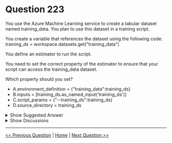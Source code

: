 # Question 223

You use the Azure Machine Learning service to create a tabular dataset named training_data. You plan to use this dataset in a training script.

You create a variable that references the dataset using the following code: training_ds = workspace.datasets.get("training_data")

You define an estimator to run the script.

You need to set the correct property of the estimator to ensure that your script can access the training_data dataset.

Which property should you set?

- A.environment_definition = {"training_data":training_ds}
- B.inputs = [training_ds.as_named_input('training_ds')]
- C.script_params = {"--training_ds":training_ds}
- D.source_directory = training_ds

<details>
  <summary>Show Suggested Answer</summary>

<strong>B</strong><br>

<p>Example:</p>
<p># Get the training dataset</p>
<p>diabetes_ds = ws.datasets.get(&quot;Diabetes Dataset&quot;)</p>
<p># Create an estimator that uses the remote compute</p>
<p>hyper_estimator = SKLearn(source_directory=experiment_folder, inputs=[diabetes_ds.as_named_input(&#x27;diabetes&#x27;)], # Pass the dataset as an input compute_target = cpu_cluster, conda_packages=[&#x27;pandas&#x27;,&#x27;ipykernel&#x27;,&#x27;matplotlib&#x27;], pip_packages=[&#x27;azureml-sdk&#x27;,&#x27;argparse&#x27;,&#x27;pyarrow&#x27;], entry_script=&#x27;diabetes_training.py&#x27;)</p>
<p>Reference:</p>
<p>https://notebooks.azure.com/GraemeMalcolm/projects/azureml-primers/html/04%20-%20Optimizing%20Model%20Training.ipynb</p>

</details>

<details>
  <summary>Show Discussions</summary>

<blockquote><p><strong>ljljljlj</strong> <code>(Wed 11 Jan 2023 15:05)</code> - <em>Upvotes: 8</em></p><p>On exam 2021/7/10</p></blockquote>
<blockquote><p><strong>DanielGP</strong> <code>(Tue 26 Jul 2022 17:43)</code> - <em>Upvotes: 7</em></p><p>Train a model from a tabular dataset:

Now that you have datasets, you&#x27;re ready to start training models from them. You can pass datasets to scripts as INPUTS in the estimator being used to run the script.</p></blockquote>

<blockquote><p><strong>treadst0ne</strong> <code>(Mon 22 Aug 2022 23:34)</code> - <em>Upvotes: 2</em></p><p>I concur.</p></blockquote>
<blockquote><p><strong>Peeking</strong> <code>(Thu 12 Sep 2024 00:04)</code> - <em>Upvotes: 1</em></p><p>B would seem the closest answer but it was not properly described in the answers:
from azureml.core import ScriptRunConfig

src = ScriptRunConfig(source_directory=script_folder,
script=&#x27;train_titanic.py&#x27;, # pass dataset as an input with friendly name &#x27;titanic&#x27;
arguments=[&#x27;--input-data&#x27;, titanic_ds.as_named_input(&#x27;titanic&#x27;)],
compute_target=compute_target,
environment=myenv)

# Submit the run configuration for your training run

run = experiment.submit(src)
run.wait_for_completion(show_output=True)

Reference: https://learn.microsoft.com/en-us/azure/machine-learning/v1/how-to-train-with-datasets</p></blockquote>

<blockquote><p><strong>ning</strong> <code>(Sun 26 Nov 2023 15:46)</code> - <em>Upvotes: 2</em></p><p>I guess if you want to pass the parameter into estimator it will be C; now the question is asking inside the estimator you are reading the input, it is B ... Still a bit confusion ...</p></blockquote>
<blockquote><p><strong>JJason</strong> <code>(Sun 21 May 2023 05:43)</code> - <em>Upvotes: 3</em></p><p>why should not inputs = [training_ds.as_named_input(&#x27;training_ds&#x27;).as_mount()]?</p></blockquote>
<blockquote><p><strong>chaudha4</strong> <code>(Sat 05 Nov 2022 14:37)</code> - <em>Upvotes: 5</em></p><p>Estimator is deprecated. Can anyone confirm if they saw a question on this topic lately ?</p></blockquote>
<blockquote><p><strong>shivaborusu</strong> <code>(Tue 10 May 2022 14:45)</code> - <em>Upvotes: 1</em></p><p>Answer must be C</p></blockquote>
<blockquote><p><strong>shivaborusu</strong> <code>(Sun 15 May 2022 13:43)</code> - <em>Upvotes: 8</em></p><p>Taking back.. B is correct answer</p></blockquote>
<blockquote><p><strong>epgd</strong> <code>(Tue 28 Dec 2021 23:15)</code> - <em>Upvotes: 1</em></p><p>why the correct answer is not script_params ?</p></blockquote>
<blockquote><p><strong>amelia</strong> <code>(Wed 29 Dec 2021 12:51)</code> - <em>Upvotes: 3</em></p><p>The question does not specify using command-line arguments to pass to the training script, so I guess it is assumed the traiining data is specified as an input compute target in the estimator properties.</p></blockquote>

</details>

---

[<< Previous Question](question_222.md) | [Home](../index.md) | [Next Question >>](question_224.md)
